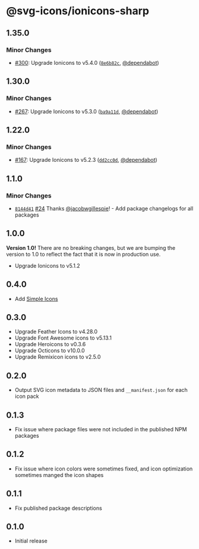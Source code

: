 # @svg-icons/ionicons-sharp

## 1.35.0

### Minor Changes

- [#300](https://github.com/svg-icons/svg-icons/pull/300): Upgrade Ionicons to v5.4.0 ([`8e6b82c`](https://github.com/svg-icons/svg-icons/commit/8e6b82c4c6bb0cafe52dfa8a5001d95ef7390c32), [@dependabot](https://github.com/apps/dependabot))

## 1.30.0

### Minor Changes

- [#267](https://github.com/svg-icons/svg-icons/pull/267): Upgrade Ionicons to v5.3.0 ([`ba9a11d`](https://github.com/svg-icons/svg-icons/commit/ba9a11dc664ca4eb56ea3d498f82de639e67b019), [@dependabot](https://github.com/apps/dependabot))

## 1.22.0

### Minor Changes

- [#167](https://github.com/svg-icons/svg-icons/pull/167): Upgrade Ionicons to v5.2.3 ([`dd2cc0d`](https://github.com/svg-icons/svg-icons/commit/dd2cc0d6c4e466818ef3f3e66f02f3c3866ffb59), [@dependabot](https://github.com/apps/dependabot))

## 1.1.0

### Minor Changes

- [`8144d41`](https://github.com/svg-icons/svg-icons/commit/8144d4179577a00a911f97f3841aa4efcced78b1) [#24](https://github.com/svg-icons/svg-icons/pull/24) Thanks [@jacobwgillespie](https://github.com/jacobwgillespie)! - Add package changelogs for all packages

## 1.0.0

**Version 1.0!** There are no breaking changes, but we are bumping the version to 1.0 to reflect the fact that it is now in production use.

- Upgrade Ionicons to v5.1.2

## 0.4.0

- Add [Simple Icons](https://github.com/simple-icons/simple-icons)

## 0.3.0

- Upgrade Feather Icons to v4.28.0
- Upgrade Font Awesome icons to v5.13.1
- Upgrade Heroicons to v0.3.6
- Upgrade Octicons to v10.0.0
- Upgrade Remixicon icons to v2.5.0

## 0.2.0

- Output SVG icon metadata to JSON files and `__manifest.json` for each icon pack

## 0.1.3

- Fix issue where package files were not included in the published NPM packages

## 0.1.2

- Fix issue where icon colors were sometimes fixed, and icon optimization sometimes manged the icon shapes

## 0.1.1

- Fix published package descriptions

## 0.1.0

- Initial release
